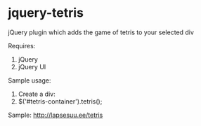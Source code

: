 # jquery-tetris

jQuery plugin which adds the game of tetris to your selected div

Requires:
  1. jQuery
  2. jQuery UI

Sample usage:
  1. Create a div: <div id="tetris-container"></div>
  2. $('#tetris-container').tetris();

Sample: http://lapsesuu.ee/tetris

